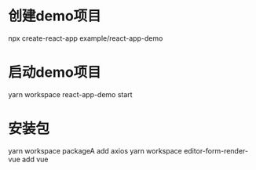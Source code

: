# 创建demo项目
npx create-react-app example/react-app-demo
# 启动demo项目
yarn workspace react-app-demo start


# 安装包
yarn workspace packageA add axios
yarn workspace editor-form-render-vue add vue